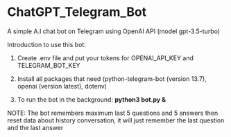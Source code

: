 # ChatGPT_Telegram_Bot

A simple A.I chat bot on Telegram using OpenAI API (model gpt-3.5-turbo)

Introduction to use this bot:

1. Create .env file and put your tokens for OPENAI_API_KEY and TELEGRAM_BOT_KEY

2. Install all packages that need (python-telegram-bot (version 13.7), openai (version latest), dotenv)

3. To run the bot in the background: **python3 bot.py &**

NOTE: The bot remembers maximum last 5 questions and 5 answers then reset data about history conversation, it will just remember the last question and the last answer
